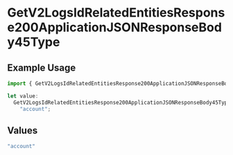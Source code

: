 # GetV2LogsIdRelatedEntitiesResponse200ApplicationJSONResponseBody45Type

## Example Usage

```typescript
import { GetV2LogsIdRelatedEntitiesResponse200ApplicationJSONResponseBody45Type } from "orq-poc-typescript-multi-env-version/models/operations";

let value:
  GetV2LogsIdRelatedEntitiesResponse200ApplicationJSONResponseBody45Type =
    "account";
```

## Values

```typescript
"account"
```